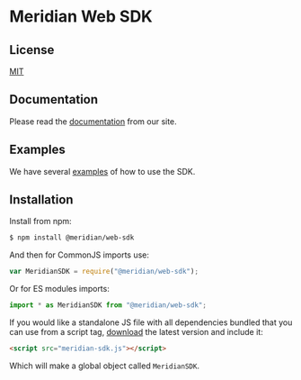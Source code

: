 # Meridian Web SDK

## License

[MIT](LICENSE)

## Documentation

Please read the [documentation][] from our site.

## Examples

We have several [examples][] of how to use the SDK.

## Installation

Install from npm:

```sh
$ npm install @meridian/web-sdk
```

And then for CommonJS imports use:

```js
var MeridianSDK = require("@meridian/web-sdk");
```

Or for ES modules imports:

```js
import * as MeridianSDK from "@meridian/web-sdk";
```

If you would like a standalone JS file with all dependencies bundled that you can use from a script tag, [download][] the latest version and include it:

```html
<script src="meridian-sdk.js"></script>
```

Which will make a global object called `MeridianSDK`.

[examples]: https://arubanetworks.github.io/meridian-web-sdk
[download]: https://arubanetworks.github.io/meridian-web-sdk/meridian-sdk.js
[documentation]: https://docs.meridianapps.com/hc/en-us/articles/360039669774-The-Meridian-Web-SDK
